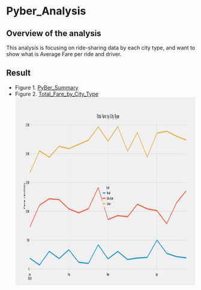 # Pyber_Analysis
## Overview of the analysis
This analysis is focusing on ride-sharing data by each city type, and want to show what is Average Fare per ride and driver.

## Result
- Figure 1. [PyBer_Summary](https://github.com/jamesmoonusa/Pyber_Analysis/blob/main/Pyber_Analysis/Resources/PyBer_Summary.png)
- Figure 2. [Total_Fare_by_City_Type](https://github.com/jamesmoonusa/Pyber_Analysis/blob/main/Pyber_Analysis/Resources/Total_Fare_by_City_Type.png)<img src="https://github.com/jamesmoonusa/Pyber_Analysis/blob/main/Pyber_Analysis/Resources/Total_Fare_by_City_Type.png" width="1000" height="500">
